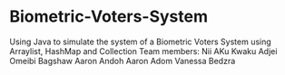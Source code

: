 # Biometric-Voters-System
Using Java to simulate the system of a Biometric Voters System using Arraylist, HashMap and Collection
Team members: Nii AKu Kwaku Adjei
              Omeibi Bagshaw
              Aaron Andoh
              Aaron Adom
              Vanessa Bedzra
